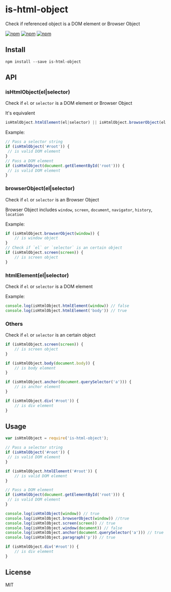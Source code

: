 # is-html-object
Check if referenced object is a DOM element or Browser Object

[![npm](https://img.shields.io/npm/v/is-html-object.svg?style=flat-square)](https://www.npmjs.com/package/is-html-object)
[![npm](https://img.shields.io/npm/dt/is-html-object.svg?style=flat-square)](https://www.npmjs.com/package/is-html-object)
[![npm](https://img.shields.io/npm/l/is-html-object.svg?style=flat-square)](https://www.npmjs.com/package/is-html-object)

## Install
```shell
npm install --save is-html-object
```

## API

### isHtmlObject(el|selector)
Check if `el` or `selector` is a DOM element or Browser Object

It's equivalent 
```js
isHtmlObject.htmlElement(el|selector) || isHtmlObject.browserObject(el|selector)
```
Example:
```js
// Pass a selector string
if (isHtmlObject('#root')) {
 // is valid DOM element
}
// Pass a DOM element
if (isHtmlObject(document.getElementById('root'))) {
 // is valid DOM element
}
```

### browserObject(el|selector)
Check if `el` or `selector` is an Browser Object

Browser Object includes `window`, `screen`, `document`, `navigator`, `history`, `location`

Example:
```js
if (isHtmlObject.browserObject(window)) {
	// is window object
}
// Check if `el` or `selector` is an certain object
if (isHtmlObject.screen(screen)) {
	// is screen object
}
```

### htmlElement(el|selector)
Check if `el` or `selector` is a DOM element

Example:
```js
console.log(isHtmlObject.htmlElement(window)) // false
console.log(isHtmlObject.htmlElement('body')) // true
```

### Others
Check if `el` or `selector` is an certain object
```js
if (isHtmlObject.screen(screen)) {
	// is screen object
}

if (isHtmlObject.body(document.body)) {
	// is body element
}

if (isHtmlObject.anchor(document.querySelector('a'))) {
	// is anchor element
}

if (isHtmlObject.div('#root')) {
	// is div element
}
```

## Usage
```js
var isHtmlObject = require('is-html-object');

// Pass a selector string
if (isHtmlObject('#root')) {
 // is valid DOM element
}

if (isHtmlObject.htmlElement('#root')) {
	// is valid DOM element
}

// Pass a DOM element
if (isHtmlObject(document.getElementById('root'))) {
 // is valid DOM element
}

console.log(isHtmlObject(window)) // true
console.log(isHtmlObject.browserObject(window)) //true
console.log(isHtmlObject.screen(screen)) // true
console.log(isHtmlObject.window(document)) // false
console.log(isHtmlObject.anchor(document.querySelector('a'))) // true
console.log(isHtmlObject.paragraph('p')) // true

if (isHtmlObject.div('#root')) {
	// is div element
}
```

## License
MIT
